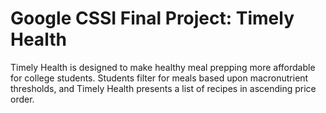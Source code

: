 <h1>Google CSSI Final Project: Timely Health</h1>
Timely Health is designed to make healthy meal prepping more affordable for college students. Students filter for meals based upon macronutrient thresholds, and Timely Health presents a list of recipes in ascending price order.
